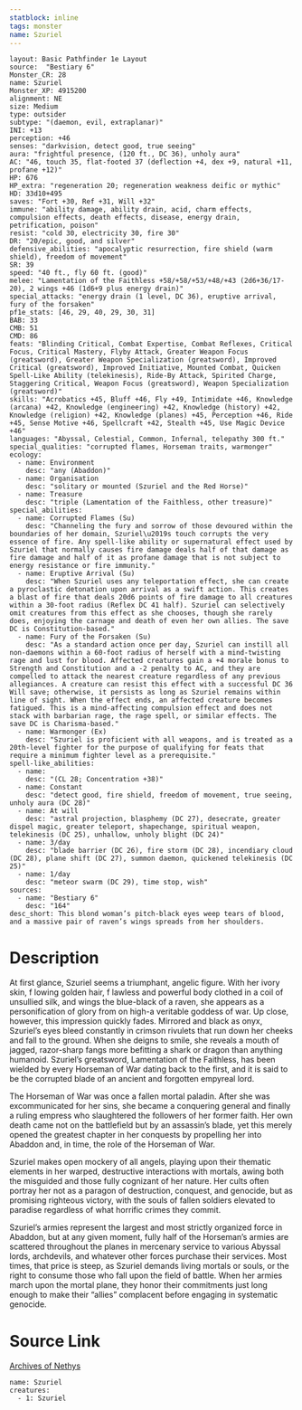 ```yaml
---
statblock: inline
tags: monster
name: Szuriel
---
```

```statblock
layout: Basic Pathfinder 1e Layout
source:  "Bestiary 6"
Monster_CR: 28
name: Szuriel
Monster_XP: 4915200
alignment: NE
size: Medium
type: outsider
subtype: "(daemon, evil, extraplanar)"
INI: +13
perception: +46
senses: "darkvision, detect good, true seeing"
aura: "frightful presence, (120 ft., DC 36), unholy aura"
AC: "46, touch 35, flat-footed 37 (deflection +4, dex +9, natural +11, profane +12)"
HP: 676
HP_extra: "regeneration 20; regeneration weakness deific or mythic"
HD: 33d10+495
saves: "Fort +30, Ref +31, Will +32"
immune: "ability damage, ability drain, acid, charm effects, compulsion effects, death effects, disease, energy drain, petrification, poison"
resist: "cold 30, electricity 30, fire 30"
DR: "20/epic, good, and silver"
defensive_abilities: "apocalyptic resurrection, fire shield (warm shield), freedom of movement"
SR: 39
speed: "40 ft., fly 60 ft. (good)"
melee: "Lamentation of the Faithless +58/+58/+53/+48/+43 (2d6+36/17-20), 2 wings +46 (1d6+9 plus energy drain)"
special_attacks: "energy drain (1 level, DC 36), eruptive arrival, fury of the forsaken"
pf1e_stats: [46, 29, 40, 29, 30, 31]
BAB: 33
CMB: 51
CMD: 86
feats: "Blinding Critical, Combat Expertise, Combat Reflexes, Critical Focus, Critical Mastery, Flyby Attack, Greater Weapon Focus (greatsword), Greater Weapon Specialization (greatsword), Improved Critical (greatsword), Improved Initiative, Mounted Combat, Quicken Spell-Like Ability (telekinesis), Ride-By Attack, Spirited Charge, Staggering Critical, Weapon Focus (greatsword), Weapon Specialization (greatsword)"
skills: "Acrobatics +45, Bluff +46, Fly +49, Intimidate +46, Knowledge (arcana) +42, Knowledge (engineering) +42, Knowledge (history) +42, Knowledge (religion) +42, Knowledge (planes) +45, Perception +46, Ride +45, Sense Motive +46, Spellcraft +42, Stealth +45, Use Magic Device +46"
languages: "Abyssal, Celestial, Common, Infernal, telepathy 300 ft."
special_qualities: "corrupted flames, Horseman traits, warmonger"
ecology:
  - name: Environment
    desc: "any (Abaddon)"
  - name: Organisation
    desc: "solitary or mounted (Szuriel and the Red Horse)"
  - name: Treasure
    desc: "triple (Lamentation of the Faithless, other treasure)"
special_abilities:
  - name: Corrupted Flames (Su)
    desc: "Channeling the fury and sorrow of those devoured within the boundaries of her domain, Szuriel\u2019s touch corrupts the very essence of fire. Any spell-like ability or supernatural effect used by Szuriel that normally causes fire damage deals half of that damage as fire damage and half of it as profane damage that is not subject to energy resistance or fire immunity."
  - name: Eruptive Arrival (Su)
    desc: "When Szuriel uses any teleportation effect, she can create a pyroclastic detonation upon arrival as a swift action. This creates a blast of fire that deals 20d6 points of fire damage to all creatures within a 30-foot radius (Reflex DC 41 half). Szuriel can selectively omit creatures from this effect as she chooses, though she rarely does, enjoying the carnage and death of even her own allies. The save DC is Constitution-based."
  - name: Fury of the Forsaken (Su)
    desc: "As a standard action once per day, Szuriel can instill all non-daemons within a 60-foot radius of herself with a mind-twisting rage and lust for blood. Affected creatures gain a +4 morale bonus to Strength and Constitution and a -2 penalty to AC, and they are compelled to attack the nearest creature regardless of any previous allegiances. A creature can resist this effect with a successful DC 36 Will save; otherwise, it persists as long as Szuriel remains within line of sight. When the effect ends, an affected creature becomes fatigued. This is a mind-affecting compulsion effect and does not stack with barbarian rage, the rage spell, or similar effects. The save DC is Charisma-based."
  - name: Warmonger (Ex)
    desc: "Szuriel is proficient with all weapons, and is treated as a 20th-level fighter for the purpose of qualifying for feats that require a minimum fighter level as a prerequisite."
spell-like_abilities:
  - name:
    desc: "(CL 28; Concentration +38)"
  - name: Constant
    desc: "detect good, fire shield, freedom of movement, true seeing, unholy aura (DC 28)"
  - name: At will
    desc: "astral projection, blasphemy (DC 27), desecrate, greater dispel magic, greater teleport, shapechange, spiritual weapon, telekinesis (DC 25), unhallow, unholy blight (DC 24)"
  - name: 3/day
    desc: "blade barrier (DC 26), fire storm (DC 28), incendiary cloud (DC 28), plane shift (DC 27), summon daemon, quickened telekinesis (DC 25)"
  - name: 1/day
    desc: "meteor swarm (DC 29), time stop, wish"
sources:
  - name: "Bestiary 6"
    desc: "164"
desc_short: This blond woman’s pitch-black eyes weep tears of blood, and a massive pair of raven’s wings spreads from her shoulders.
```
# Description
At first glance, Szuriel seems a triumphant, angelic figure. With her ivory skin, f lowing golden hair, f lawless and powerful body clothed in a coil of unsullied silk, and wings the blue-black of a raven, she appears as a personification of glory from on high-a veritable goddess of war. Up close, however, this impression quickly fades. Mirrored and black as onyx, Szuriel’s eyes bleed constantly in crimson rivulets that run down her cheeks and fall to the ground. When she deigns to smile, she reveals a mouth of jagged, razor-sharp fangs more befitting a shark or dragon than anything humanoid. Szuriel’s greatsword, Lamentation of the Faithless, has been wielded by every Horseman of War dating back to the first, and it is said to be the corrupted blade of an ancient and forgotten empyreal lord. 

The Horseman of War was once a fallen mortal paladin. After she was excommunicated for her sins, she became a conquering general and finally a ruling empress who slaughtered the followers of her former faith. Her own death came not on the battlefield but by an assassin’s blade, yet this merely opened the greatest chapter in her conquests by propelling her into Abaddon and, in time, the role of the Horseman of War. 

Szuriel makes open mockery of all angels, playing upon their thematic elements in her warped, destructive interactions with mortals, awing both the misguided and those fully cognizant of her nature. Her cults often portray her not as a paragon of destruction, conquest, and genocide, but as promising righteous victory, with the souls of fallen soldiers elevated to paradise regardless of what horrific crimes they commit. 

Szuriel’s armies represent the largest and most strictly organized force in Abaddon, but at any given moment, fully half of the Horseman’s armies are scattered throughout the planes in mercenary service to various Abyssal lords, archdevils, and whatever other forces purchase their services. Most times, that price is steep, as Szuriel demands living mortals or souls, or the right to consume those who fall upon the field of battle. When her armies march upon the mortal plane, they honor their commitments just long enough to make their “allies” complacent before engaging in systematic genocide.
# Source Link
[Archives of Nethys](https://aonprd.com/MonsterDisplay.aspx?ItemName=Szuriel)
```encounter-table
name: Szuriel
creatures:
  - 1: Szuriel
```
